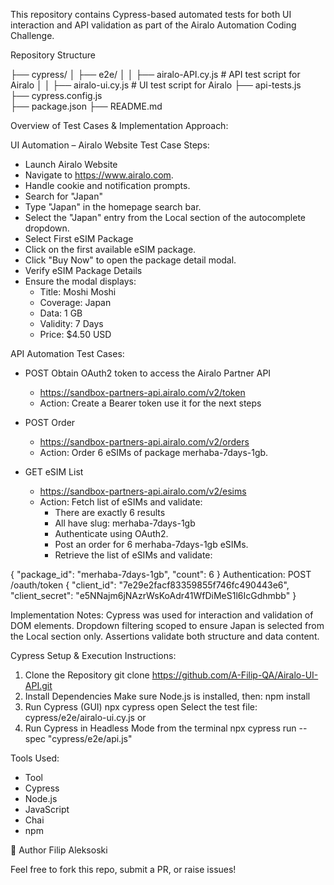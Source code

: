 This repository contains Cypress-based automated tests for both UI interaction and API validation as part of the Airalo Automation Coding Challenge.

Repository Structure

├── cypress/
│   ├── e2e/
│   │   ├── airalo-API.cy.js          # API test script for Airalo
│   │   ├── airalo-ui.cy.js          # UI test script for Airalo
├── api-tests.js                     
├── cypress.config.js  
├── package.json
├── README.md

Overview of Test Cases & Implementation Approach:


UI Automation – Airalo Website
Test Case Steps:
- Launch Airalo Website
- Navigate to https://www.airalo.com.
- Handle cookie and notification prompts.
- Search for "Japan"
- Type "Japan" in the homepage search bar.
- Select the "Japan" entry from the Local section of the autocomplete dropdown.
- Select First eSIM Package
- Click on the first available eSIM package.
- Click "Buy Now" to open the package detail modal.
- Verify eSIM Package Details
- Ensure the modal displays:
  - Title: Moshi Moshi
  - Coverage: Japan
  - Data: 1 GB
  - Validity: 7 Days
  - Price: $4.50 USD



API Automation Test Cases:
- POST Obtain OAuth2 token to access the Airalo Partner API
  -  https://sandbox-partners-api.airalo.com/v2/token
  -  Action: Create a Bearer token use it for the next steps

- POST Order
  - https://sandbox-partners-api.airalo.com/v2/orders
  - Action: Order 6 eSIMs of package merhaba-7days-1gb.

- GET eSIM List
  - https://sandbox-partners-api.airalo.com/v2/esims
  - Action: Fetch list of eSIMs and validate:
    -  There are exactly 6 results
    -  All have slug: merhaba-7days-1gb
    -  Authenticate using OAuth2.
    -  Post an order for 6 merhaba-7days-1gb eSIMs.
    -  Retrieve the list of eSIMs and validate:
      
{
  "package_id": "merhaba-7days-1gb",
  "count": 6
}
Authentication:
POST /oauth/token
{
  "client_id": "7e29e2facf83359855f746fc490443e6",
  "client_secret": "e5NNajm6jNAzrWsKoAdr41WfDiMeS1l6IcGdhmbb"
}


Implementation Notes:
Cypress was used for interaction and validation of DOM elements.
Dropdown filtering scoped to ensure Japan is selected from the Local section only.
Assertions validate both structure and data content.

Cypress Setup & Execution Instructions:
1. Clone the Repository
git clone https://github.com/A-Filip-QA/Airalo-UI-API.git
2. Install Dependencies
Make sure Node.js is installed, then:
npm install
3. Run Cypress (GUI)
npx cypress open
Select the test file: cypress/e2e/airalo-ui.cy.js 
or
4. Run Cypress in Headless Mode from the terminal
npx cypress run --spec "cypress/e2e/api.js"


Tools Used:
- Tool	
- Cypress	
- Node.js
- JavaScript
- Chai
- npm	

👤 Author
Filip Aleksoski

Feel free to fork this repo, submit a PR, or raise issues!
